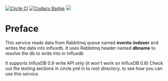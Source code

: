 [![Circle CI](https://circleci.com/gh/gaia-adm/events-indexer.svg?style=svg)](https://circleci.com/gh/gaia-adm/events-indexer) [![Codacy Badge](https://api.codacy.com/project/badge/grade/28faac6a717e48079a1cc0aae3959eb5)](https://www.codacy.com/app/alexei-led/events-indexer) [![](https://badge.imagelayers.io/gaiaadm/event-indexer:latest.svg)](https://imagelayers.io/?images=gaiaadm/event-indexer:latest 'Get your own badge on imagelayers.io')

Preface
=======
This service reads data from Rabbitmq queue named __events-indexer__ and writes the data into influxdb.
It uses Rabbitmq header named __dbname__ to resolve the db to write into in influxdb

It supports InfluxDB 0.9 write API only (it won't work on InfluxDB 0.8)
Check out the testing sections in circle.yml in to root directory, to see how you can use this service.
